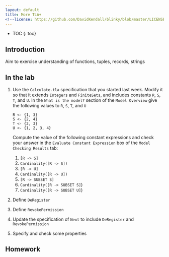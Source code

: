```yaml
---
layout: default
title: More TLA+
<!--license: https://github.com/DavidKendall/blinky/blob/master/LICENSE-->
---
```

* TOC
{: toc}

## Introduction

Aim to exercise understanding of functions, tuples, records, strings

## In the lab

<!--1. Exercises in functions, tuples, records, and strings-->

<!--1. Extending the building control model-->

<!--1. Goat, wolf, cabbage-->

1. Use the `Calculate.tla` specification that you started last week. Modify it
   so that it extends `Integers` and `FiniteSets`, and includes constants
   `R`, `S`, `T`, and `U`. In the `What is the model?` section of the `Model Overview`
   give the following values to `R`, `S`, `T`, and `U`

   ```
   R <- {1, 3}
   S <- {2, 4}
   T <- {2, 3}
   U <- {1, 2, 3, 4}
   ```
   Compute the value of the following constant expressions and check your answer
   in the `Evaluate Constant Expression` box of the `Model Checking Results`
   tab:
   1. `[R -> S]` 
   1. `Cardinality([R -> S])`
   1. `[R -> U]`
   1. `Cardinality([R -> U])`
   1. `[R -> SUBSET S]`
   1. `Cardinality([R -> SUBSET S]`)
   1. `Cardinality([R -> SUBSET U]`)

1. Define `DeRegister`

1. Define `RevokePermission`

1. Update the specification of `Next` to include `DeRegister` and
   `RevokePermission`

1. Specify and check some properties

## Homework




